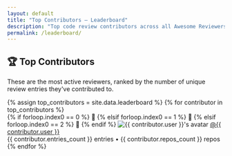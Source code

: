 ```yaml
---
layout: default
title: "Top Contributors – Leaderboard"
description: "Top code review contributors across all Awesome Reviewers entries."
permalink: /leaderboard/
---
```


<section class="leaderboard-header">
  <div class="container">
    <h1>🏆 Top Contributors</h1>
    <p>These are the most active reviewers, ranked by the number of unique review entries they've contributed to.</p>
  </div>
</section>

<main class="main-content">
  <div class="container">
    <div class="reviewer-grid">
      {% assign top_contributors = site.data.leaderboard %}
      {% for contributor in top_contributors %}
      <div class="reviewer-card contributor-card">
        {% if forloop.index0 == 0 %}
          <span class="badge gold">🥇</span>
        {% elsif forloop.index0 == 1 %}
          <span class="badge silver">🥈</span>
        {% elsif forloop.index0 == 2 %}
          <span class="badge bronze">🥉</span>
        {% endif %}
        <img src="https://github.com/{{ contributor.user }}.png?size=80" alt="{{ contributor.user }}'s avatar" class="avatar">
        <a href="https://github.com/{{ contributor.user }}" target="_blank" class="username">@{{ contributor.user }}</a>
        <div class="contributor-stats">
          <span class="count">{{ contributor.entries_count }}</span> entries
          <span class="sep">•</span>
          <span class="repos">{{ contributor.repos_count }}</span> repos
        </div>
      </div>
      {% endfor %}
    </div>
  </div>
</main>
